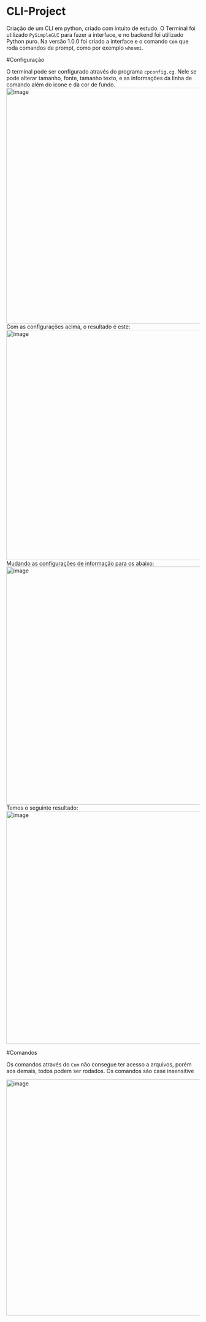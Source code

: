 # CLI-Project
Criação de um CLI em python, criado com intuito de estudo. O Terminal foi utilizado `PySimpleGUI` para fazer a interface, e no backend foi utilizado Python puro. Na versão 1.0.0 foi criado a interface e o comando `Com` que roda comandos de prompt, como por exemplo `whoami`.

#Configuração

O terminal pode ser configurado através do programa `cpconfig.cg`. Nele se pode alterar tamanho, fonte, tamanho texto, e as informações da linha de comando além do icone e da cor de fundo.
<img width="615" alt="image" src="https://user-images.githubusercontent.com/30236455/179434629-ea203e41-d9b4-4c8c-87c8-fd7bbe0e0cb9.png">
Com as configurações acima, o resultado é este:
<img width="601" alt="image" src="https://user-images.githubusercontent.com/30236455/179434601-6abb4429-49b2-44e2-9d6a-2252e6c71f65.png">
Mudando as configurações de informação para os abaixo:
<img width="621" alt="image" src="https://user-images.githubusercontent.com/30236455/179434745-04303e17-20d2-443b-ac27-b4a275c105c3.png">
Temos o seguinte resultado:
<img width="608" alt="image" src="https://user-images.githubusercontent.com/30236455/179434809-1ce1b6e2-6ef2-4961-af44-3ee1c9fe5464.png">


#Comandos

Os comandos através do `Com` não consegue ter acesso a arquivos, porém aos demais, todos podem ser rodados. Os comandos são case insensitive 

<img width="616" alt="image" src="https://user-images.githubusercontent.com/30236455/179434953-7d6cb09b-9a29-4838-8535-f0de2e933fff.png">




